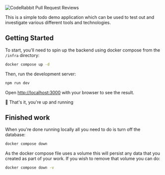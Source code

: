 ![CodeRabbit Pull Request Reviews](https://img.shields.io/coderabbit/prs/github/gareth-houghton/sample-todo?utm_source=oss&utm_medium=github&utm_campaign=gareth-houghton%2Fsample-todo&labelColor=171717&color=FF570A&link=https%3A%2F%2Fcoderabbit.ai&label=CodeRabbit+Reviews)

This is a simple todo demo application which can be used to test out and investigate various different tools and technologies.

## Getting Started

To start, you'll need to spin up the backend using docker compose from the `/infra` directory:

```bash
docker compose up -d
```

Then, run the development server:

```bash
npm run dev
```

Open [http://localhost:3000](http://localhost:3000) with your browser to see the result.

:tada: That's it, you're up and running

## Finished work

When you're done running locally all you need to do is turn off the database:

```bash
docker compose down
```

As the docker compose file uses a volume this will persist any data that you created as part of your work. If you wish to remove that volume you can do:

```bash
docker compose down -v
```
